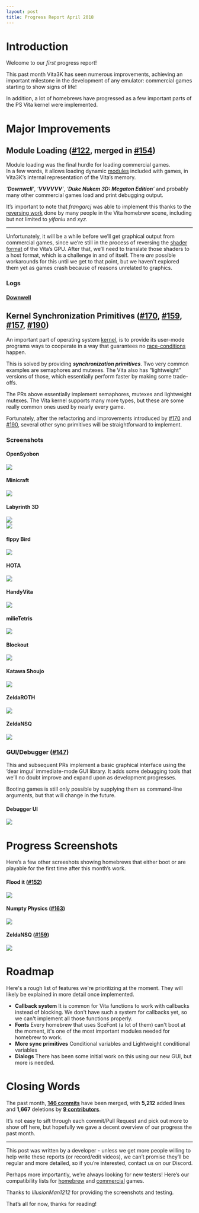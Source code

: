```yaml
---
layout: post
title: Progress Report April 2018
---
```

# Introduction
Welcome to our *first* progress report!

This past month Vita3K has seen numerous improvements, achieving an important milestone in the development of any emulator: commercial games starting to show signs of life!

In addition, a lot of homebrews have progressed as a few important parts of the PS Vita kernel were implemented.

# Major Improvements

## Module Loading ([#122](https://github.com/Vita3K/Vita3K/pull/122), merged in [#154](https://github.com/Vita3K/Vita3K/pull/154))

Module loading was the final hurdle for loading commercial games.  
In a few words, it allows loading dynamic [modules](https://www.wikiwand.com/en/Shared_library) included with games, in Vita3K’s internal representation of the Vita’s memory.

*‘**Downwell**’*, *‘**VVVVVV**’*, *‘**Duke Nukem 3D: Megaton Edition**’* and probably many other commercial games load and print debugging output.

It’s important to note that *frangarcj* was able to implement this thanks to the [reversing work](https://github.com/vitasdk/vita-toolchain/blob/master/doc/specifications.pdf) done by many people in the Vita homebrew scene, including but not limited to *yifanlu* and *xyz*.

---
Unfortunately, it will be a while before we’ll get graphical output from commercial games, since we’re still in the process of reversing the [shader format](https://wiki.henkaku.xyz/vita/SGX543) of the Vita’s GPU. After that, we’ll need to translate those shaders to a host format, which is a challenge in and of itself. There *are* possible workarounds for this until we get to that point, but we haven't explored them yet as games crash because of reasons unrelated to graphics.

### Logs
#### [Downwell](https://hastebin.com/raw/uzugaqisuy)

## Kernel Synchronization Primitives ([#170](https://github.com/Vita3K/Vita3K/pull/170), [#159](https://github.com/Vita3K/Vita3K/pull/159), [#157](https://github.com/Vita3K/Vita3K/pull/157), [#190](https://github.com/Vita3K/Vita3K/pull/190))
An important part of operating system [kernel](https://www.wikiwand.com/en/Kernel_(operating_system)), is to provide its user-mode programs ways to cooperate in a way that guarantees no [race-conditions](https://www.wikiwand.com/en/Race_condition) happen.

This is solved by providing ***synchronization primitives***. Two very common examples are semaphores and mutexes. The Vita also has “lightweight” versions of those, which essentially perform faster by making some trade-offs.

The PRs above essentially implement semaphores, mutexes and lightweight mutexes. The Vita kernel supports many more types, but these are some really common ones used by nearly every game.

Fortunately, after the refactoring and improvements introduced by [#170](https://github.com/Vita3K/Vita3K/pull/170) and [#190](https://github.com/Vita3K/Vita3K/pull/190), several other sync primitives will be straightforward to implement.

### Screenshots

#### OpenSyobon

![](https://cdn.discordapp.com/attachments/437723202630844417/439138000992206858/opensyobon.PNG)

#### Minicraft

![](https://media.discordapp.net/attachments/437723202630844417/439138216549941269/minicraft.PNG)

#### Labyrinth 3D

![](https://media.discordapp.net/attachments/437723202630844417/439138986318102558/labyrinth3d.PNG)  
![](https://media.discordapp.net/attachments/437723202630844417/439138884085874688/unknown.png)

#### flppy Bird

![](https://media.discordapp.net/attachments/437723202630844417/439139287167139843/unknown.png)

#### HOTA

![](https://cdn.discordapp.com/attachments/437723202630844417/439139733898133504/hota.PNG)

#### HandyVita

![](https://cdn.discordapp.com/attachments/437723202630844417/439140005084921876/unknown.png)

#### milieTetris

![](https://cdn.discordapp.com/attachments/437723202630844417/439140546968289300/unknown.png)

#### Blockout

![](https://cdn.discordapp.com/attachments/437723202630844417/439135758087880722/blockout1.PNG)

#### Katawa Shoujo

![](https://cdn.discordapp.com/attachments/437723202630844417/439135963080294402/katawashoujo.png)

#### ZeldaROTH

![](https://cdn.discordapp.com/attachments/437723202630844417/439135974954369024/zeldaROTH.PNG)

#### ZeldaNSQ

![](https://cdn.discordapp.com/attachments/437723202630844417/439137746821447690/zeldaNSQ.PNG)

### GUI/Debugger ([#147](https://github.com/Vita3K/Vita3K/pull/147))

This and subsequent PRs implement a basic graphical interface using the ‘dear imgui’ immediate-mode GUI library. It adds some debugging tools that we’ll no doubt improve and expand upon as development progresses.

Booting games is still only possible by supplying them as command-line arguments, but that will change in the future.

#### Debugger UI

![](https://cdn.discordapp.com/attachments/437723202630844417/439147218788679680/unknown.png)

Progress Screenshots
====================

Here’s a few other screeshots showing homebrews that either boot or are playable for the first time after this month’s work.

#### Flood it ([#152](https://github.com/Vita3K/Vita3K/pull/152))

![](https://cdn.discordapp.com/attachments/437723202630844417/439135510393389076/floodit.PNG)

#### Numpty Physics ([#163](https://github.com/Vita3K/Vita3K/pull/163))

![](https://cdn.discordapp.com/attachments/437723202630844417/439135636293681164/numpty.PNG)

#### ZeldaNSQ ([#159](https://github.com/Vita3K/Vita3K/pull/159))

![](https://cdn.discordapp.com/attachments/437723202630844417/439137746821447690/zeldaNSQ.PNG)

Roadmap
===
Here's a rough list of features we're prioritizing at the moment. They will likely be explained in more detail once implemented.
- **Callback system**
It is common for Vita functions to work with callbacks instead of blocking. We don't have such a system for callbacks yet, so we can't implement all those functions properly.
- **Fonts**
Every homebrew that uses SceFont (a lot of them) can't boot at the moment, it's one of the most important modules needed for homebrew to work.
- **More sync primitives**
Conditional variables and Lightweight conditional variables
- **Dialogs**
There has been some initial work on this using our new GUI, but more is needed.


Closing Words
=============
The past month, [**146 commits**](https://github.com/Vita3K/Vita3K/compare/master@%7B1month%7D...master) have been merged, with **5,212** added lines and **1,667** deletions by [**9 contributors**](https://github.com/Vita3K/Vita3K/graphs/contributors?from=2018-03-29&to=2018-04-30&type=c).

It’s not easy to sift through each commit/Pull Request and pick out more to show off here, but hopefully we gave a decent overview of our progress the past month.

---
This post was written by a developer - unless we get more people willing to help write these reports (or record/edit videos), we can’t promise they’ll be regular and more detailed, so if you’re interested, contact us on our Discord.

Perhaps more importantly, we’re always looking for new testers! Here’s our compatibility lists for [homebrew](https://github.com/Vita3K/homebrew-compatibility) and [commercial](ttps://github.com/Vita3K/compatibility) games.

Thanks to *IllusionMan1212* for providing the screenshots and testing.

That’s all for now, thanks for reading!
